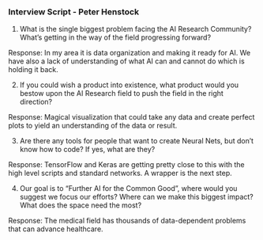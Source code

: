 ### Interview Script - Peter Henstock

1. What is the single biggest problem facing the AI Research Community? What’s getting in the way of the field progressing forward?

Response: In my area it is data organization and making it ready for AI. We have also a lack of understanding of what AI can and cannot do which is holding it back. 

2. If you could wish a product into existence, what product would you bestow upon the AI Research field to push the field in the right direction?

Response: Magical visualization that could take any data and create perfect plots to yield an understanding of the data or result. 

3. Are there any tools for people that want to create Neural Nets, but don’t know how to code? If yes, what are they?

Response: TensorFlow and Keras are getting pretty close to this with the high level scripts and standard networks.  A wrapper is the next step. 

4. Our goal is to “Further AI for the Common Good”, where would you suggest we focus our efforts? Where can we make this biggest impact? What does the space need the most?

Response: The medical field has thousands of data-dependent problems that can advance healthcare.  